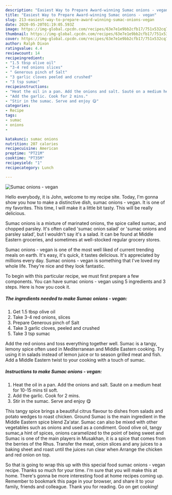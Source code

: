 ```yaml
---
description: "Easiest Way to Prepare Award-winning Sumac onions - vegan"
title: "Easiest Way to Prepare Award-winning Sumac onions - vegan"
slug: 213-easiest-way-to-prepare-award-winning-sumac-onions-vegan
date: 2020-05-20T01:19:05.593Z
image: https://img-global.cpcdn.com/recipes/63e7e1e9bb2cfb17/751x532cq70/sumac-onions-vegan-recipe-main-photo.jpg
thumbnail: https://img-global.cpcdn.com/recipes/63e7e1e9bb2cfb17/751x532cq70/sumac-onions-vegan-recipe-main-photo.jpg
cover: https://img-global.cpcdn.com/recipes/63e7e1e9bb2cfb17/751x532cq70/sumac-onions-vegan-recipe-main-photo.jpg
author: Ralph Dixon
ratingvalue: 4.4
reviewcount: 14
recipeingredient:
- "1.5 tbsp olive oil"
- "3-4 red onions slices"
- " Generous pinch of Salt"
- "3 garlic cloves peeled and crushed"
- "3 tsp sumac"
recipeinstructions:
- "Heat the oil in a pan. Add the onions and salt. Sauté on a medium heat for 10-15 mins til soft."
- "Add the garlic. Cook for 2 mins."
- "Stir in the sumac. Serve and enjoy 😋"
categories:
- Recipe
tags:
- sumac
- onions
- 

katakunci: sumac onions  
nutrition: 207 calories
recipecuisine: American
preptime: "PT21M"
cooktime: "PT35M"
recipeyield: "1"
recipecategory: Lunch

---
```



![Sumac onions - vegan](https://img-global.cpcdn.com/recipes/63e7e1e9bb2cfb17/751x532cq70/sumac-onions-vegan-recipe-main-photo.jpg)

Hello everybody, it is John, welcome to my recipe site. Today, I'm gonna show you how to make a distinctive dish, sumac onions - vegan. It is one of my favorites. This time, I will make it a little bit tasty. This will be really delicious.

Sumac onions is a mixture of marinated onions, the spice called sumac, and chopped parsley. It&#39;s often called &#39;sumac onion salad&#39; or &#39;sumac onions and parsley salad&#39;, but I wouldn&#39;t say it&#39;s a salad. It can be found at Middle Eastern groceries, and sometimes at well-stocked regular grocery stores.

Sumac onions - vegan is one of the most well liked of current trending meals on earth. It's easy, it's quick, it tastes delicious. It's appreciated by millions every day. Sumac onions - vegan is something that I've loved my whole life. They're nice and they look fantastic.


To begin with this particular recipe, we must first prepare a few components. You can have sumac onions - vegan using 5 ingredients and 3 steps. Here is how you cook it.

<!--inarticleads1-->

##### The ingredients needed to make Sumac onions - vegan:

1. Get 1.5 tbsp olive oil
1. Take 3-4 red onions, slices
1. Prepare  Generous pinch of Salt
1. Take 3 garlic cloves, peeled and crushed
1. Take 3 tsp sumac


Add the red onions and toss everything together well. Sumac is a tangy, lemony spice often used in Mediterranean and Middle Eastern cooking. Try using it in salads instead of lemon juice or to season grilled meat and fish. Add a Middle Eastern twist to your cooking with a touch of sumac. 

<!--inarticleads2-->

##### Instructions to make Sumac onions - vegan:

1. Heat the oil in a pan. Add the onions and salt. Sauté on a medium heat for 10-15 mins til soft.
1. Add the garlic. Cook for 2 mins.
1. Stir in the sumac. Serve and enjoy 😋


This tangy spice brings a beautiful citrus flavour to dishes from salads and potato wedges to roast chicken. Ground Sumac is the main ingredient in the Middle Eastern spice blend Za&#39;atar. Sumac can also be mixed with other vegetables such as onions and used as a condiment. Good olive oil, tangy sumac,a hint of spices, onions caramelized to the point of being sweet and Sumac is one of the main players in Musakhan, it is a spice that comes from the berries of the Rhus. Transfer the meat, onion slices and any juices to a baking sheet and roast until the juices run clear when Arrange the chicken and red onion on top. 

So that is going to wrap this up with this special food sumac onions - vegan recipe. Thanks so much for your time. I'm sure that you will make this at home. There's gonna be more interesting food at home recipes coming up. Remember to bookmark this page in your browser, and share it to your family, friends and colleague. Thank you for reading. Go on get cooking!
